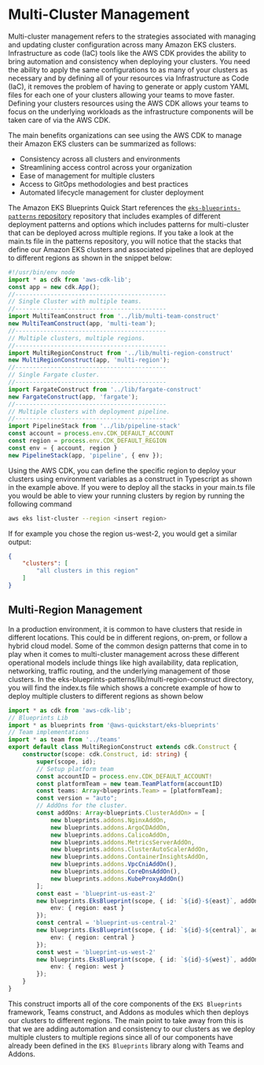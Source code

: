 # Multi-Cluster Management

Multi-cluster management refers to the strategies associated with managing and updating cluster configuration across many Amazon EKS clusters. Infrastructure as code (IaC) tools like the AWS CDK provides the ability to bring automation and consistency when deploying your clusters. You need the ability to apply the same configurations to as many of your clusters as necessary and by defining all of your resources via Infrastructure as Code (IaC), it removes the problem of having to generate or apply custom YAML files for each one of your clusters allowing your teams to move faster. Defining your clusters resources using the AWS CDK allows your teams to focus on the underlying workloads as the infrastructure components will be taken care of via the AWS CDK. 

The main benefits organizations can see using the AWS CDK to manage their Amazon EKS clusters can be summarized as follows:
- Consistency across all clusters and environments
- Streamlining access control across your organization
- Ease of management for multiple clusters
- Access to GitOps methodologies and best practices
- Automated lifecycle management for cluster deployment

The Amazon EKS Blueprints Quick Start references the [`eks-blueprints-patterns` repository](https://github.com/aws-samples/cdk-eks-blueprints-patterns) repository that includes examples of different deployment patterns and options which includes patterns for multi-cluster that can be deployed across multiple regions. If you take a look at the main.ts file in the patterns repository, you will notice that the stacks that define our Amazon EKS clusters and associated pipelines that are deployed to different regions as shown in the snippet below:

```typescript
#!/usr/bin/env node
import * as cdk from 'aws-cdk-lib';
const app = new cdk.App();
//-------------------------------------------
// Single Cluster with multiple teams.
//-------------------------------------------
import MultiTeamConstruct from '../lib/multi-team-construct'
new MultiTeamConstruct(app, 'multi-team');
//-------------------------------------------
// Multiple clusters, multiple regions.
//-------------------------------------------
import MultiRegionConstruct from '../lib/multi-region-construct'
new MultiRegionConstruct(app, 'multi-region');
//-------------------------------------------
// Single Fargate cluster.
//-------------------------------------------
import FargateConstruct from '../lib/fargate-construct'
new FargateConstruct(app, 'fargate');
//-------------------------------------------
// Multiple clusters with deployment pipeline.
//-------------------------------------------
import PipelineStack from '../lib/pipeline-stack'
const account = process.env.CDK_DEFAULT_ACCOUNT
const region = process.env.CDK_DEFAULT_REGION
const env = { account, region }
new PipelineStack(app, 'pipeline', { env });
```

Using the AWS CDK, you can define the specific region to deploy your clusters using environment variables as a construct in Typescript as shown in the example above. If you were to deploy all the stacks in your main.ts file you would be able to view your running clusters by region by running the following command

```bash
aws eks list-cluster --region <insert region>
```

If for example you chose the region us-west-2, you would get a similar output:
```json
{
    "clusters": [
        "all clusters in this region"
    ]
}
```

## Multi-Region Management 

In a production environment, it is common to have clusters that reside in different locations. This could be in different regions, on-prem, or follow a hybrid cloud model. Some of the common design patterns that come in to play when it comes to multi-cluster management across these different operational models include things like high availability, data replication, networking, traffic routing, and the underlying management of those clusters. In the eks-blueprints-patterns/lib/multi-region-construct directory, you will find the index.ts file which shows a concrete example of how to deploy multiple clusters to different regions as shown below

```typescript
import * as cdk from 'aws-cdk-lib';
// Blueprints Lib
import * as blueprints from '@aws-quickstart/eks-blueprints'
// Team implementations
import * as team from '../teams'
export default class MultiRegionConstruct extends cdk.Construct {
    constructor(scope: cdk.Construct, id: string) {
        super(scope, id);
        // Setup platform team
        const accountID = process.env.CDK_DEFAULT_ACCOUNT!
        const platformTeam = new team.TeamPlatform(accountID)
        const teams: Array<blueprints.Team> = [platformTeam];
        const version = "auto";
        // AddOns for the cluster.
        const addOns: Array<blueprints.ClusterAddOn> = [
            new blueprints.addons.NginxAddOn,
            new blueprints.addons.ArgoCDAddOn,
            new blueprints.addons.CalicoAddOn,
            new blueprints.addons.MetricsServerAddOn,
            new blueprints.addons.ClusterAutoScalerAddOn,
            new blueprints.addons.ContainerInsightsAddOn,
            new blueprints.addons.VpcCniAddOn(),
            new blueprints.addons.CoreDnsAddOn(),
            new blueprints.addons.KubeProxyAddOn()
        ];
        const east = 'blueprint-us-east-2'
        new blueprints.EksBlueprint(scope, { id: `${id}-${east}`, addOns, teams, version}, {
            env: { region: east }
        });
        const central = 'blueprint-us-central-2'
        new blueprints.EksBlueprint(scope, { id: `${id}-${central}`, addOns, teams, version }, {
            env: { region: central }
        });
        const west = 'blueprint-us-west-2'
        new blueprints.EksBlueprint(scope, { id: `${id}-${west}`, addOns, teams, version }, {
            env: { region: west }
        });
    }
}
```
This construct imports all of the core components of the `EKS Blueprints` framework, Teams construct, and Addons as modules which then deploys our clusters to different regions. The main point to take away from this is that we are adding automation and consistency to our clusters as we deploy multiple clusters to multiple regions since all of our components have already been defined in the `EKS Blueprints` library along with Teams and Addons. 
